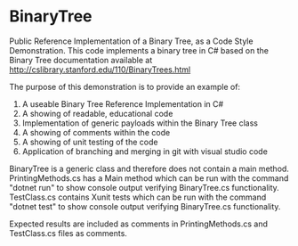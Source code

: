 # BinaryTree
Public Reference Implementation of a Binary Tree, as a Code Style Demonstration.
This code implements a binary tree in C# based on the Binary Tree documentation available at 
http://cslibrary.stanford.edu/110/BinaryTrees.html

The purpose of this demonstration is to provide an example of:

1) A useable Binary Tree Reference Implementation in C#
2) A showing of readable, educational code
3) Implementation of generic payloads within the Binary Tree class
4) A showing of comments within the code
5) A showing of unit testing of the code
6) Application of branching and merging in git with visual studio code

BinaryTree is a generic class and therefore does not contain a main method.
PrintingMethods.cs has a Main method which can be run with the command "dotnet run" to show console output verifying BinaryTree.cs functionality.
TestClass.cs contains Xunit tests which can be run with the command "dotnet test" to show console output verifying BinaryTree.cs functionality.

Expected results are included as comments in PrintingMethods.cs and TestClass.cs files as comments.
